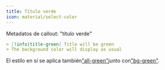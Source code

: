 ```yaml
---
title: Título verde
icon: material/select-color
---
```


Metadatos de callout: "título verde"

```md
> [!info|title-green] Title will be green
> The background color will display as usual
```

El estilo en sí se aplica también["all-green"](../combined-styling/page-7.md)junto con["bg-green"](../bg-styling/page-7.md).